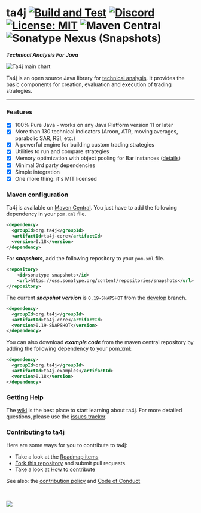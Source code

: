 # ta4j  [![Build and Test](https://github.com/ta4j/ta4j/actions/workflows/test.yml/badge.svg)](https://github.com/ta4j/ta4j/actions/workflows/test.yml) [![Discord](https://img.shields.io/discord/745552125769023488.svg?label=&logo=discord&logoColor=ffffff&color=7389D8&labelColor=6A7EC2)](https://discord.gg/HX9MbWZ) [![License: MIT](https://img.shields.io/badge/License-MIT-brightgreen.svg)](https://opensource.org/licenses/MIT) ![Maven Central](https://img.shields.io/maven-central/v/org.ta4j/ta4j-parent?color=blue&label=Version) ![Sonatype Nexus (Snapshots)](https://img.shields.io/nexus/s/org.ta4j/ta4j-parent?label=Snapshot&server=https%3A%2F%2Foss.sonatype.org%2F)


***Technical Analysis For Java***

![Ta4j main chart](https://raw.githubusercontent.com/ta4j/ta4j-wiki/master/img/ta4j_main_chart.png)

Ta4j is an open source Java library for [technical analysis](http://en.wikipedia.org/wiki/Technical_analysis). It provides the basic components for creation, evaluation and execution of trading strategies.

---

### Features

 * [x] 100% Pure Java - works on any Java Platform version 11 or later
 * [x] More than 130 technical indicators (Aroon, ATR, moving averages, parabolic SAR, RSI, etc.)
 * [x] A powerful engine for building custom trading strategies
 * [x] Utilities to run and compare strategies
 * [x] Memory optimization with object pooling for Bar instances ([details](BarPool.md))
 * [x] Minimal 3rd party dependencies
 * [x] Simple integration
 * [x] One more thing: it's MIT licensed

### Maven configuration

Ta4j is available on [Maven Central](http://search.maven.org/#search). You just have to add the following dependency in your `pom.xml` file.

```xml
<dependency>
  <groupId>org.ta4j</groupId>
  <artifactId>ta4j-core</artifactId>
  <version>0.18</version>
</dependency>
```

For ***snapshots***, add the following repository to your `pom.xml` file.
```xml
<repository>
    <id>sonatype snapshots</id>
    <url>https://oss.sonatype.org/content/repositories/snapshots</url>
</repository>
```
The current ***snapshot version*** is `0.19-SNAPSHOT` from the [develop](https://github.com/ta4j/ta4j/tree/develop) branch.
```xml
<dependency>
  <groupId>org.ta4j</groupId>
  <artifactId>ta4j-core</artifactId>
  <version>0.19-SNAPSHOT</version>
</dependency>
```

You can also download ***example code*** from the maven central repository by adding the following dependency to your pom.xml:
```xml
<dependency>
  <groupId>org.ta4j</groupId>
  <artifactId>ta4j-examples</artifactId>
  <version>0.18</version>
</dependency>
```
### Getting Help
The [wiki](https://ta4j.github.io/ta4j-wiki/) is the best place to start learning about ta4j. For more detailed questions, please use the [issues tracker](https://github.com/ta4j/ta4j/issues).

### Contributing to ta4j

Here are some ways for you to contribute to ta4j:
  * Take a look at the [Roadmap items](https://ta4j.github.io/ta4j-wiki/Roadmap-and-Tasks.html)
  * [Fork this repository](http://help.github.com/forking/) and submit pull requests.
  * Take a look at [How to contribute](https://ta4j.github.io/ta4j-wiki/How-to-contribute)

See also: the [contribution policy](.github/CONTRIBUTING.md) and [Code of Conduct](CODE_OF_CONDUCT.md)

&nbsp;
&nbsp;

<a href = https://github.com/ta4j/ta4j/graphs/contributors>
  <img src = https://contrib.rocks/image?repo=ta4j/ta4j>
</a>
